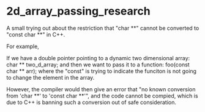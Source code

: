 # 2d_array_passing_research
A small trying out about the restriction that "char **" cannot be converted to "const char **" in C++. 

For example, 

If we have a double pointer pointing to a dynamic two dimensional array:
  char ** two_d_array;
and then we want to pass it to a function:
  foo(const char ** arr);
 where the "const" is trying to indicate the funciton is not going to change the element in the array. 
 
 However, the compiler would then give an error that "no known conversion from 'char **' to 'const char **'", and the code cannot be compied, which is due to C++ is banning such a conversion out of safe consideration. 
